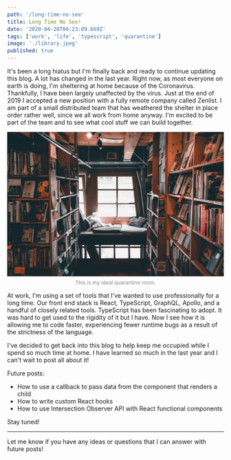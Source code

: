```yaml
---
path: '/long-time-no-see'
title: Long Time No See!
date: '2020-04-28T04:23:09.669Z'
tags: ['work', 'life', 'typescript', 'quarantine']
image: './library.jpeg'
published: true
---
```


It's been a long hiatus but I'm finally back and ready to continue updating this blog. A lot has changed in the last year. Right now, as most everyone on earth is doing, I'm sheltering at home because of the Coronavirus. Thankfully, I have been largely unaffected by the virus. Just at the end of 2019 I accepted a new position with a fully remote company called Zenlist. I am part of a small distributed team that has weathered the shelter in place order rather well, since we all work from home anyway. I'm excited to be part of the team and to see what cool stuff we can build together.

![alt text](library.jpeg "A comfortable library reading room.")
<p style="text-align:center;font-size:0.75rem;margin-top:-10px;color:#888">This is my ideal quarantine room.</p>

At work, I'm using a set of tools that I've wanted to use professionally for a long time. Our front end stack is React, TypeScript, GraphQL, Apollo, and a handful of closely related tools. TypeScript has been fascinating to adopt. It was hard to get used to the rigidity of it but I have. Now I see how it is allowing me to code faster, experiencing fewer runtime bugs as a result of the strictness of the language.

I've decided to get back into this blog to help keep me occupied while I spend so much time at home. I have learned so much in the last year and I can't wait to post all about it!

Future posts:

* How to use a callback to pass data from the component that renders a child
* How to write custom React hooks
* How to use Intersection Observer API with React functional components

Stay tuned!

---

Let me know if you have any ideas or questions that I can answer with future posts!

